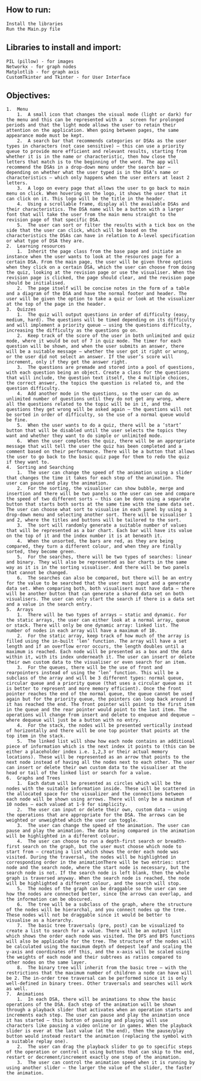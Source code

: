 ## How to run:
	Install the libraries
	Run the Main.py file

## Libraries to install and import:
	PIL (pillow) - for images
	Networkx - for graph nodes
	Matplotlib - for graph axis
	CustomTkinter and Tkinter - for User Interface

## Objectives:
	1.	Menu
		1.	A small icon that changes the visual mode (light or dark) for the menu and this can be represented with a 	screen for prolonged periods and that the light mode allows the user to retain their attention on the application. When going between pages, the same appearance mode must be kept.
		2.	A search bar that recommends categories or DSAs as the user types in characters (not case sensitive) – this can use a priority queue to provide more efficient and relevant results, starting from whether it is in the name or characteristic, then how close the letters that match is to the beginning of the word. The app will recommend the DSAs in a drop-down menu under the search bar – depending on whether what the user typed is in the DSA’s name or characteristics – which only happens when the user enters at least 2 letters.
		3.	A logo on every page that allows the user to go back to main menu on click. When hovering on the logo, it shows the user that it can click on it. This logo will be the title in the header.
		4.	Using a scrollable frame, display all the available DSAs and their characteristics. The DSA name will be a button with a larger font that will take the user from the main menu straight to the revision page of that specific DSA.
		5.	The user can sort or filter the results with a tick box on the side that the user can click, which will be based on the characteristics the DSAs can have in relation to A-level specification or what type of DSA they are.
	2.	Learning resources
		1.	Inherit the page class from the base page and initiate an instance when the user wants to look at the resources page for a certain DSA. From the main page, the user will be given three options when they click on a certain DSA, which the user can choose from doing the quiz, looking at the revision page or use the visualiser. When the revision page is clicked, the page should clear, and the revision page should be initialised.
		2.	The page itself will be concise notes in the form of a table and a diagram of the DSA and have the normal footer and header. The user will be given the option to take a quiz or look at the visualizer at the top of the page in the header.
	3.	Quizzes
		1.	The quiz will output questions in order of difficulty (easy, medium, hard). The questions will be timed depending on its difficulty and will implement a priority queue – using the questions difficulty, increasing the difficulty as the questions go on.
		2.	Keep track of the score of the user in both unlimited and quiz mode, where it would be out of 7 in quiz mode. The timer for each question will be shown, and when the user submits an answer, there will be a suitable message – whether the user got it right or wrong, or the user did not select an answer. If the user’s score will increment, only if they get the answer right.
		3.	The questions are premade and stored into a pool of questions, with each question being an object. Create a class for the questions that will include, the question text itself, the 4 multiple choices, the correct answer, the topics the question is related to, and the question difficulty.
		4.	Add another mode in the questions, so the user can do an unlimited number of questions until they do not get any wrong, where all the questions related to the topic will be in it, and the questions they get wrong will be asked again – the questions will not be sorted in order of difficulty, so the use of a normal queue would be fine.
		5.	When the user wants to do a quiz, there will be a ‘start’ button that will be disabled until the user selects the topics they want and whether they want to do simple or unlimited mode.
		6.	When the user completes the quiz, there will be an appropriate message that will tell the user the quiz has been completed and a comment based on their performance. There will be a button that allows the user to go back to the basic quiz page for them to redo the quiz if they want to.
	4.	Sorting and Searching
		1.	The user can change the speed of the animation using a slider that changes the time it takes for each step of the animation. The user can pause and play the animation. 
		2.	For the sorting, the visualiser can show bubble, merge and insertion and there will be two panels so the user can see and compare the speed of two different sorts – this can be done using a separate button that starts both sorts at the same time with the same data set. The user can choose what sort to visualise in each panel by using a drop-down menu and selecting another sort. There will be visualiser 1 and 2, where the titles and buttons will be tailored to the sort.
		3.	The sort will randomly generate a suitable number of values that will be represented as a bar chart. Each bar will have its value on the top of it and the index number it is at beneath it.
		4.	When the unsorted, the bars are red, as they are being compared, they turn a different colour, and when they are finally sorted, they become green.
		5.	For the searches, there will be two types of searches: linear and binary. They will also be represented as bar charts in the same way as it is in the sorting visualiser. And there will be two panels that cannot be changed.
		6.	The searches can also be compared, but there will be an entry for the value to be searched that the user must input and a generate data set. When comparing both, both visualisers must have data – there will be another button that can generate a shared data set on both visualisers. The user can only start the search if there is a data set and a value in the search entry.
	5.	Arrays
		1.	There will be two types of arrays – static and dynamic. For the static arrays, the user can either look at a normal array, queue or stack. There will only be one dynamic array: linked list. The number of nodes in each array will have a maximum of 10.
		2.	For the static array, keep track of how much of the array is filled using the in-built ‘len’ function. The array will have a set length and if an overflow error occurs, the length doubles until a maximum is reached. Each node will be presented as a box and the data within it, with its index underneath it. The user can insert or delete their own custom data to the visualiser or even search for an item.
		3.	For the queues, there will be the use of front and rearpointers instead of using the ‘len’ function. This will be a subclass of the array and will be 3 different types: normal queue, circular queue and a priority queue (that uses a circular queue as it is better to represent and more memory efficient). Once the front pointer reaches the end of the normal queue, the queue cannot be used again but for the priority queue, the pointers can loop back around if it has reached the end. The front pointer will point to the first item in the queue and the rear pointer would point to the last item. The operations will change from insert and delete to enqueue and dequeue – where dequeue will just be a button with no entry.
		4.	For the stack, the nodes will be presented vertically instead of horizontally and there will be one top pointer that points at the top item in the stack.
		5.	The linked list will show how each node contains an additional piece of information which is the next index it points to (this can be either a placeholder index i.e. 1,2,3 or their actual memory locations). These will be represented as an arrow that points to the next node instead of having all the nodes next to each other. The user can insert or delete their own custom data to the visualiser at the head or tail of the linked list or search for a value.
	6.	Graphs and Trees
		1.	Each datum will be presented as circles which will be the nodes with the suitable information inside. These will be scattered in the allocated space for the visualizer and the connections between each node will be shown using arrows. There will only be a maximum of 10 nodes – each valued at 1-9 for simplicity.
		2.	The user can input or delete their own, custom data – using the operations that are appropriate for the DSA. The arrows can be weighted or unweighted which the user can toggle.
		3.	The user can change the speed of the animation. The user can pause and play the animation. The data being compared in the animation will be highlighted in a different colour.
		4.	The user can choose to run a depth-first search or breadth-first search on the graph, but the user must choose which node to start from – creating a list which shows the order each node was visited. During the traversal, the nodes will be highlighted in corresponding order in the animationThere will be two entries: start node and the search node, where the start node is necessary, but the search node is not. If the search node is left blank, then the whole graph is traversed anyway. When the search node is reached, the node will be highlighted a different colour, and the search will stop.
		5.	The nodes of the graph can be draggable so the user can see how the nodes are connected better, since the arrows can overlap, and the information can be obscured.
		6.	The tree will be a subclass of the graph, where the structure of the nodes will be hierarchal, and you connect nodes up the tree. These nodes will not be draggable since it would be better to visualise as a hierarchy.
		7.	The basic tree traversals (pre, post) can be visualized to create a list to search for a value. There will be an output list which shows the order each node was visited. The DFS and BFS functions will also be applicable for the tree. The structure of the nodes will be calculated using the maximum depth of deepest leaf and scaling the y-axis and coordinates off this, and the x-axis will be scaled using the weights of each node and their subtrees as ratios compared to other nodes on the same layer.
		8.	The binary tree will inherit from the basic tree – with the restrictions that the maximum number of children a node can have will be 2. The in-order tree traversal can be performed since it is only well-defined in binary trees. Other traversals and searches will work as well.
	7.	Animations
		1.	In each DSA, there will be animations to show the basic operations of the DSA. Each step of the animation will be shown through a playback slider that activates when an operation starts and increments each step. The user can pause and play the animation once it has started – this button of pausing and playing will use characters like pausing a video online or in games. When the playback slider is ever at the last value (at the end), then the pause/play button would instead restart the animation (replacing the symbol with a suitable replay one). 
		2.	The user can drag the playback slider to go to specific steps of the operation or control it using buttons that can skip to the end, restart or decrement/increment exactly one step of the animation.
		3.	The user can control the animation speed when it is running by using another slider – the larger the value of the slider, the faster the animation.
